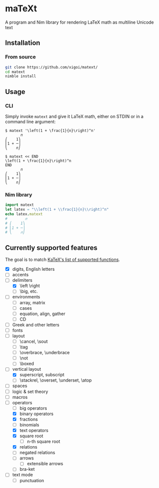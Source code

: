 # maTeXt

A program and Nim library for rendering LaTeX math as multiline Unicode text

## Installation

### From source

```sh
git clone https://github.com/xigoi/matext/
cd matext
nimble install
```

## Usage

### CLI

Simply invoke `matext` and give it LaTeX math, either on STDIN or in a command line argument:

```
$ matext '\left(1 + \frac{1}{n}\right)^n'
       𝑛
⎛    1⎞
⎜1 + ─⎟
⎝    𝑛⎠

$ matext << END
\left(1 + \frac{1}{n}\right)^n
END
       𝑛
⎛    1⎞
⎜1 + ─⎟
⎝    𝑛⎠
```

### Nim library

```nim
import matext
let latex = "\\left(1 + \\frac{1}{n}\\right)^n"
echo latex.matext
#        𝑛
# ⎛    1⎞
# ⎜1 + ─⎟
# ⎝    𝑛⎠
```

## Currently supported features

The goal is to match [KaTeX's list of supported functions](https://katex.org/docs/supported.html).

- [x] digits, English letters
- [ ] accents
- [ ] delimiters
  - [x] \left \right
  - [ ] \big, etc.
- [ ] environments
  - [ ] array, matrix
  - [ ] cases
  - [ ] equation, align, gather
  - [ ] CD
- [ ] Greek and other letters
- [ ] fonts
- [ ] layout
  - [ ] \cancel, \sout
  - [ ] \tag
  - [ ] \overbrace, \underbrace
  - [ ] \not
  - [ ] \boxed
- [ ] vertical layout
  - [x] superscript, subscript
  - [ ] \stackrel, \overset, \underset, \atop
- [ ] spaces
- [ ] logic & set theory
- [ ] macros
- [ ] operators
  - [ ] big operators
  - [x] binary operators
  - [x] fractions
  - [ ] binomials
  - [x] text operators
  - [x] square root
    - [ ] n-th square root
  - [x] relations
  - [ ] negated relations
  - [ ] arrows
    - [ ] extensible arrows
  - [ ] bra-ket
- [ ] text mode
  - [ ] punctuation
